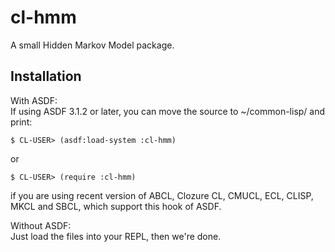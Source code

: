 # cl-hmm
A small Hidden Markov Model package.

## Installation
With ASDF:  
If using ASDF 3.1.2 or later, you can move the source to ~/common-lisp/ and print:

    $ CL-USER> (asdf:load-system :cl-hmm)

or

    $ CL-USER> (require :cl-hmm)

if you are using recent version of ABCL, Clozure CL, CMUCL, ECL, CLISP, MKCL
and SBCL, which support this hook of ASDF.  

Without ASDF:  
Just load the files into your REPL, then we're done.
